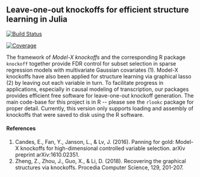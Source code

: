 ## Leave-one-out knockoffs for efficient structure learning in Julia

[![Build Status](https://github.com/ekernf01/jlookc.jl/workflows/CI/badge.svg)](https://github.com/ekernf01/jlookc.jl/actions)

[![Coverage](https://codecov.io/gh/ekernf01/jlookc.jl/branch/master/graph/badge.svg)](https://codecov.io/gh/ekernf01/jlookc.jl)

The framework of *Model-X knockoffs* and the corresponding R package `knockoff` together provide FDR control for subset selection in sparse regression models with multivariate Gaussian covariates (1). Model-X knockoffs have also been applied for structure learning via graphical lasso (2) by leaving out each variable in turn. To facilitate progress in applications, especially in causal modeling of transcription, our packages provides efficient free software for leave-one-out knockoff generation. The main code-base for this project is in R -- please see the `rlookc` package for proper detail. Currently, this version only supports loading and assembly of knockoffs that were saved to disk using the R software. 

#### References

1. Candes, E., Fan, Y., Janson, L., & Lv, J. (2016). Panning for gold: Model-X knockoffs for high-dimensional controlled variable selection. arXiv preprint arXiv:1610.02351.
2. Zheng, Z., Zhou, J., Guo, X., & Li, D. (2018). Recovering the graphical structures via knockoffs. Procedia Computer Science, 129, 201-207.
